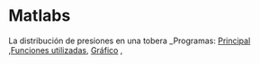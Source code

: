 # Matlabs
La distribución de presiones en una tobera
_Programas: [Principal](docs/Distribucion_p_tobera.m) ,[Funciones utilizadas](docs/ecs_och_normal.m), [Gráfico](docs/Esquema_distr_p.m) ,
